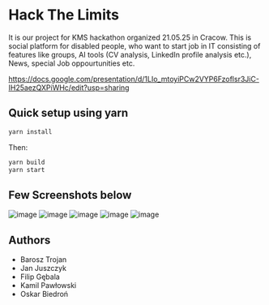 # Hack The Limits

It is our project for KMS hackathon organized 21.05.25 in Cracow.
This is social platform for disabled people, who want to start job in IT consisting of features like groups, AI tools (CV analysis, LinkedIn profile analysis etc.), News, special Job oppourtunities etc.

https://docs.google.com/presentation/d/1LIo_mtoyiPCw2VYP6Fzoflsr3JiC-IH25aezQXPiWHc/edit?usp=sharing

## Quick setup using yarn
```bash
yarn install
```
Then:
```bash
yarn build
yarn start
```

## Few Screenshots below
![image](https://github.com/user-attachments/assets/4f0c9f43-cf62-460f-b5b5-507b325f1121)
![image](https://github.com/user-attachments/assets/3f40958a-30fc-484e-9874-0f65a405a4e1)
![image](https://github.com/user-attachments/assets/e279addd-588e-4c95-b9bd-d28ac73c54c0)
![image](https://github.com/user-attachments/assets/62d64428-084c-4bcf-b242-1f046a3ce99b)
![image](https://github.com/user-attachments/assets/bfd6d015-1806-4c69-a38b-9877035ed219)

## Authors
- Barosz Trojan
- Jan Juszczyk
- Filip Gębala
- Kamil Pawłowski
- Oskar Biedroń



